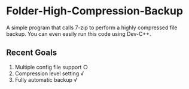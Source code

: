 # Folder-High-Compression-Backup
A simple program that calls 7-zip to perform a highly compressed file backup.
You can even easily run this code using Dev-C++.
## Recent Goals
1. Multiple config file support  ○
2. Compression level setting     √
3. Fully automatic backup        √
